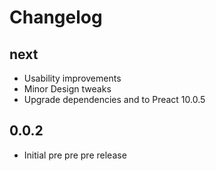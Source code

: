 # Changelog

## next

- Usability improvements
- Minor Design tweaks
- Upgrade dependencies and to Preact 10.0.5

## 0.0.2

- Initial pre pre pre release
